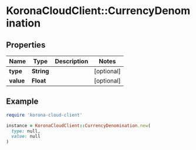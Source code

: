 # KoronaCloudClient::CurrencyDenomination

## Properties

| Name | Type | Description | Notes |
| ---- | ---- | ----------- | ----- |
| **type** | **String** |  | [optional] |
| **value** | **Float** |  | [optional] |

## Example

```ruby
require 'korona-cloud-client'

instance = KoronaCloudClient::CurrencyDenomination.new(
  type: null,
  value: null
)
```

